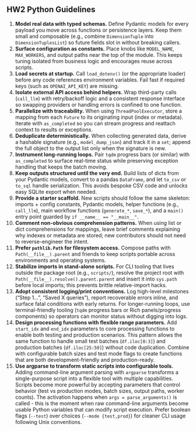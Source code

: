 ## HW2 Python Guidelines

1. **Model real data with typed schemas.** Define Pydantic models for every payload you move across functions or persistence layers. Keep them small and composable (e.g., combine `DimensionTuple` into `DimensionTuplesList`) so future fields slot in without breaking callers.
2. **Surface configuration as constants.** Place knobs like `MODEL_NAME`, `MAX_WORKERS`, and output paths near the top of the module. This keeps tuning isolated from business logic and encourages reuse across scripts.
3. **Load secrets at startup.** Call `load_dotenv()` (or the appropriate loader) before any code references environment variables. Fail fast if required keys (such as `OPENAI_API_KEY`) are missing.
4. **Isolate external API access behind helpers.** Wrap third-party calls (`call_llm`) with retry/backoff logic and a consistent response interface so swapping providers or handling errors is confined to one function.
5. **Parallelize with traceability.** When using `ThreadPoolExecutor`, store a mapping from each `Future` to its originating input (index or metadata). Iterate with `as_completed` so you can stream progress and reattach context to results or exceptions.
6. **Deduplicate deterministically.** When collecting generated data, derive a hashable signature (e.g., `model_dump_json`) and track it in a `set`; append the full object to the output list only when the signature is new.
7. **Instrument long-running loops.** Pair `tqdm` progress bars (or similar) with `as_completed` to surface real-time status while preserving exception handling that keeps the batch moving.
8. **Keep outputs structured until the very end.** Build lists of dicts from your Pydantic models, convert to a pandas `DataFrame`, and let `to_csv` or `to_sql` handle serialization. This avoids bespoke CSV code and unlocks easy SQLite export when needed.
9. **Provide a starter scaffold.** New scripts should follow the same skeleton: imports + config constants, Pydantic models, helper functions (e.g., `call_llm`), main workflow functions (`generate_*`, `save_*`), and a `main()` entry point guarded by `if __name__ == "__main__"`.
10. **Comment non-obvious comprehension patterns.** When using list or dict comprehensions for mappings, leave brief comments explaining why indexes or metadata are stored; new contributors should not need to reverse-engineer the intent.
11. **Prefer `pathlib.Path` for filesystem access.** Compose paths with `Path(__file__).parent` and friends to keep scripts portable across environments and operating systems.
12. **Stabilize imports in stand-alone scripts.** For CLI tooling that lives outside the package root (e.g., `scripts/`), resolve the project root with `Path(__file__).resolve().parent.parent` and insert it into `sys.path` before local imports; this prevents brittle relative-import hacks.
13. **Adopt consistent logging/print conventions.** Log high-level milestones (“Step 1…”, “Saved X queries”), report recoverable errors inline, and surface fatal conditions with early returns. For longer-running loops, use terminal-friendly tooling (`tqdm` progress bars or Rich panels/progress components) so operators can monitor status without digging into logs.
14. **Design processing functions with flexible range parameters.** Add `start_idx` and `end_idx` parameters to core processing functions to enable both testing and production scenarios. This pattern allows the same function to handle small test batches (`df.iloc[0:3]`) and production batches (`df.iloc[25:50]`) without code duplication. Combine with configurable batch sizes and test mode flags to create functions that are both development-friendly and production-ready.
15. **Use argparse to transform static scripts into configurable tools.** Adding command-line argument parsing with `argparse` transforms a single-purpose script into a flexible tool with multiple capabilities. Scripts become more powerful by accepting parameters that control behavior (test vs production modes, batch sizes, output paths, worker counts). The activation happens when `args = parse_arguments()` is called - this is the moment when raw command-line arguments become usable Python variables that can modify script execution. Prefer boolean flags (`--test`) over choices (`--mode {test,prod}`) for cleaner CLI usage following Unix conventions.
